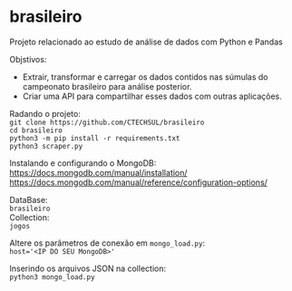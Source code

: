 # brasileiro
Projeto relacionado ao estudo de análise de dados com Python e Pandas

Objstivos:
* Extrair, transformar e carregar os dados contidos nas súmulas do campeonato brasileiro para análise posterior.
* Criar uma API para compartilhar esses dados com outras aplicações.



Radando o projeto:<br>
`git clone https://github.com/CTECHSUL/brasileiro`<br>
`cd brasileiro`<br>
`python3 -m pip install -r requirements.txt`<br>
`python3 scraper.py`<br>

Instalando e configurando o MongoDB:<br>
https://docs.mongodb.com/manual/installation/<br>
https://docs.mongodb.com/manual/reference/configuration-options/<br>

DataBase:<br>
`brasileiro`<br>
Collection:<br>
`jogos`<br>

Altere os parâmetros de conexão em `mongo_load.py`:<br>
`host='<IP DO SEU MongoDB>'`<br>

Inserindo os arquivos JSON na collection:<br>
`python3 mongo_load.py`<br>